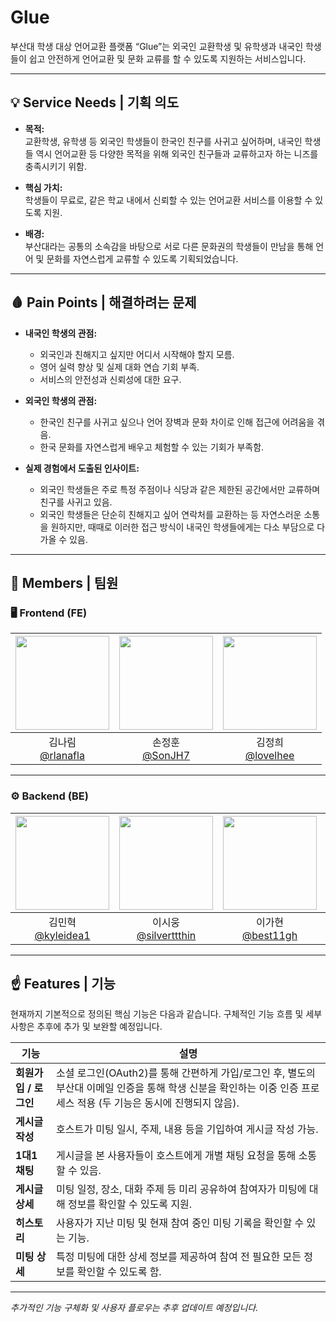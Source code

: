# Glue

부산대 학생 대상 언어교환 플랫폼 “Glue”는 외국인 교환학생 및 유학생과 내국인 학생들이 쉽고 안전하게 언어교환 및 문화 교류를 할 수 있도록 지원하는 서비스입니다.

---

## 💡 Service Needs | 기획 의도

- **목적:**  
  교환학생, 유학생 등 외국인 학생들이 한국인 친구를 사귀고 싶어하며, 내국인 학생들 역시 언어교환 등 다양한 목적을 위해 외국인 친구들과 교류하고자 하는 니즈를 충족시키기 위함.

- **핵심 가치:**  
  학생들이 무료로, 같은 학교 내에서 신뢰할 수 있는 언어교환 서비스를 이용할 수 있도록 지원.

- **배경:**  
  부산대라는 공통의 소속감을 바탕으로 서로 다른 문화권의 학생들이 만남을 통해 언어 및 문화를 자연스럽게 교류할 수 있도록 기획되었습니다.

---

## 🩸 Pain Points | 해결하려는 문제

- **내국인 학생의 관점:**  
  - 외국인과 친해지고 싶지만 어디서 시작해야 할지 모름.  
  - 영어 실력 향상 및 실제 대화 연습 기회 부족.  
  - 서비스의 안전성과 신뢰성에 대한 요구.

- **외국인 학생의 관점:**  
  - 한국인 친구를 사귀고 싶으나 언어 장벽과 문화 차이로 인해 접근에 어려움을 겪음.  
  - 한국 문화를 자연스럽게 배우고 체험할 수 있는 기회가 부족함.

- **실제 경험에서 도출된 인사이트:**  
  - 외국인 학생들은 주로 특정 주점이나 식당과 같은 제한된 공간에서만 교류하며 친구를 사귀고 있음.
  - 외국인 학생들은 단순히 친해지고 싶어 연락처를 교환하는 등 자연스러운 소통을 원하지만, 때때로 이러한 접근 방식이 내국인 학생들에게는 다소 부담으로 다가올 수 있음.

---
## 👥 Members | 팀원  

### 🖥 Frontend (FE)  
|<img src="https://avatars.githubusercontent.com/u/87095094?v=4" width="150" height="150"/>|<img src="https://avatars.githubusercontent.com/u/129269335?v=4" width="150" height="150"/>|<img src="https://avatars.githubusercontent.com/u/165051638?v=4" width="150" height="150"/>|  
|:-:|:-:|:-:|  
|김나림<br/>[@rlanafla](https://github.com/rlanafla)|손정훈<br/>[@SonJH7](https://github.com/SonJH7)|김정희<br/>[@lovelhee](https://github.com/lovelhee)|  

---

### ⚙ Backend (BE)  
|<img src="https://avatars.githubusercontent.com/u/99781357?v=4" width="150" height="150"/>|<img src="https://avatars.githubusercontent.com/u/83443857?v=4" width="150" height="150"/>|<img src="https://avatars.githubusercontent.com/u/81560908?v=4" width="150" height="150"/>|<img src="https://avatars.githubusercontent.com/u/105150339?v=4" width="150" height="150"/>|  
|:-:|:-:|:-:|:-:|  
|김민혁<br/>[@kyleidea1](https://github.com/kyleidea1)|이시웅<br/>[@silverttthin](https://github.com/silverttthin)|이가현<br/>[@best11gh](https://github.com/best11gh)|김민경<br/>[@kim-minkyoung](https://github.com/kim-minkyoung)|  

---

## ☝️ Features | 기능

현재까지 기본적으로 정의된 핵심 기능은 다음과 같습니다. 구체적인 기능 흐름 및 세부사항은 추후에 추가 및 보완할 예정입니다.

| **기능**             | **설명** |
| -------------------- | -------- |
| **회원가입 / 로그인** | 소셜 로그인(OAuth2)를 통해 간편하게 가입/로그인 후, 별도의 부산대 이메일 인증을 통해 학생 신분을 확인하는 이중 인증 프로세스 적용 (두 기능은 동시에 진행되지 않음). |
| **게시글 작성**      | 호스트가 미팅 일시, 주제, 내용 등을 기입하여 게시글 작성 가능. |
| **1대1 채팅**       | 게시글을 본 사용자들이 호스트에게 개별 채팅 요청을 통해 소통할 수 있음. |
| **게시글 상세**      | 미팅 일정, 장소, 대화 주제 등 미리 공유하여 참여자가 미팅에 대해 정보를 확인할 수 있도록 지원. |
| **히스토리**         | 사용자가 지난 미팅 및 현재 참여 중인 미팅 기록을 확인할 수 있는 기능. |
| **미팅 상세**        | 특정 미팅에 대한 상세 정보를 제공하여 참여 전 필요한 모든 정보를 확인할 수 있도록 함. |

---

*추가적인 기능 구체화 및 사용자 플로우는 추후 업데이트 예정입니다.*
